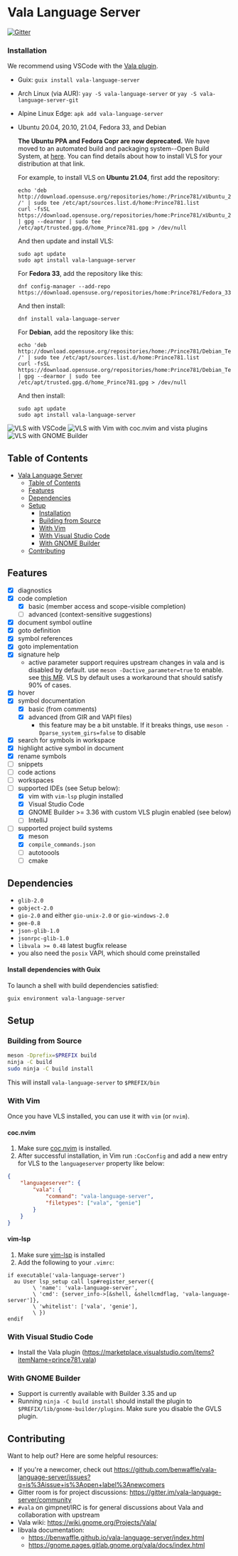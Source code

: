 # Vala Language Server
[![Gitter](https://badges.gitter.im/vala-language-server/community.svg)](https://gitter.im/vala-language-server/community)

### Installation

We recommend using VSCode with the [Vala plugin](https://marketplace.visualstudio.com/items?itemName=prince781.vala).

- Guix: `guix install vala-language-server`

- Arch Linux (via AUR): `yay -S vala-language-server`
  or `yay -S vala-language-server-git`

- Alpine Linux Edge: `apk add vala-language-server`

- Ubuntu 20.04, 20.10, 21.04, Fedora 33, and Debian

  **The Ubuntu PPA and Fedora Copr are now deprecated.** We have moved to an
  automated build and packaging system--Open Build System, at
  [here](https://software.opensuse.org//download.html?project=home%3APrince781&package=vala-language-server).
  You can find details about how to install VLS for your distribution
  at that link.

  For example, to install VLS on **Ubuntu 21.04**, first add the repository:

  ```
  echo 'deb http://download.opensuse.org/repositories/home:/Prince781/xUbuntu_21.04/ /' | sudo tee /etc/apt/sources.list.d/home:Prince781.list
  curl -fsSL https://download.opensuse.org/repositories/home:Prince781/xUbuntu_21.04/Release.key | gpg --dearmor | sudo tee /etc/apt/trusted.gpg.d/home_Prince781.gpg > /dev/null
  ```

  And then update and install VLS:

  ```
  sudo apt update
  sudo apt install vala-language-server
  ```

  For **Fedora 33**, add the repository like this:

  ```
  dnf config-manager --add-repo https://download.opensuse.org/repositories/home:Prince781/Fedora_33/home:Prince781.repo
  ```

  And then install:

  ```
  dnf install vala-language-server
  ```

  For **Debian**, add the repository like this:

  ```
  echo 'deb http://download.opensuse.org/repositories/home:/Prince781/Debian_Testing/ /' | sudo tee /etc/apt/sources.list.d/home:Prince781.list
  curl -fsSL https://download.opensuse.org/repositories/home:Prince781/Debian_Testing/Release.key | gpg --dearmor | sudo tee /etc/apt/trusted.gpg.d/home_Prince781.gpg > /dev/null
  ```

  And then install:

  ```
  sudo apt update
  sudo apt install vala-language-server
  ```

![VLS with VSCode](images/vls-vscode.png)
![VLS with Vim with coc.nvim and vista plugins](images/vls-vim.png)
![VLS with GNOME Builder](images/vls-gb.png)

## Table of Contents
- [Vala Language Server](#vala-language-server)
  - [Table of Contents](#table-of-contents)
  - [Features](#features)
  - [Dependencies](#dependencies)
  - [Setup](#setup)
    - [Installation](#installation)
    - [Building from Source](#building-from-source)
    - [With Vim](#with-vim)
    - [With Visual Studio Code](#with-visual-studio-code)
    - [With GNOME Builder](#with-gnome-builder)
  - [Contributing](#contributing)

## Features
- [x] diagnostics
- [x] code completion
    - [x] basic (member access and scope-visible completion)
    - [ ] advanced (context-sensitive suggestions)
- [x] document symbol outline
- [x] goto definition
- [x] symbol references
- [x] goto implementation
- [x] signature help
    - active parameter support requires upstream changes in vala and is disabled by default. use `meson -Dactive_parameter=true` to enable. see [this MR](https://gitlab.gnome.org/GNOME/vala/-/merge_requests/95). VLS by default uses a workaround that should satisfy 90% of cases.
- [x] hover
- [x] symbol documentation
    - [x] basic (from comments)
    - [x] advanced (from GIR and VAPI files)
        - this feature may be a bit unstable. If it breaks things, use `meson -Dparse_system_girs=false` to disable
- [x] search for symbols in workspace
- [x] highlight active symbol in document
- [x] rename symbols
- [ ] snippets
- [ ] code actions
- [ ] workspaces
- [ ] supported IDEs (see Setup below):
    - [x] vim with `vim-lsp` plugin installed
    - [x] Visual Studio Code
    - [x] GNOME Builder >= 3.36 with custom VLS plugin enabled (see below)
    - [ ] IntelliJ
- [ ] supported project build systems
    - [x] meson
    - [x] `compile_commands.json`
    - [ ] autotoools
    - [ ] cmake

## Dependencies
- `glib-2.0`
- `gobject-2.0`
- `gio-2.0` and either `gio-unix-2.0` or `gio-windows-2.0`
- `gee-0.8`
- `json-glib-1.0`
- `jsonrpc-glib-1.0`
- `libvala >= 0.48` latest bugfix release
- you also need the `posix` VAPI, which should come preinstalled

#### Install dependencies with Guix

To launch a shell with build dependencies satisfied:
```sh
guix environment vala-language-server
```

## Setup

### Building from Source
```sh
meson -Dprefix=$PREFIX build
ninja -C build
sudo ninja -C build install
```

This will install `vala-language-server` to `$PREFIX/bin`

### With Vim
Once you have VLS installed, you can use it with `vim` (or `nvim`).

#### coc.nvim
1. Make sure [coc.nvim](https://github.com/neoclide/coc.nvim) is installed.
2. After successful installation, in Vim run `:CocConfig` and add a new entry
   for VLS to the `languageserver` property like below:

```json
{
    "languageserver": {
        "vala": {
            "command": "vala-language-server",
            "filetypes": ["vala", "genie"]
        }
    }
}
```

#### vim-lsp
1. Make sure [vim-lsp](https://github.com/prabirshrestha/vim-lsp) is installed
2. Add the following to your `.vimrc`:

```vim
if executable('vala-language-server')
  au User lsp_setup call lsp#register_server({
        \ 'name': 'vala-language-server',
        \ 'cmd': {server_info->[&shell, &shellcmdflag, 'vala-language-server']},
        \ 'whitelist': ['vala', 'genie'],
        \ })
endif
```

### With Visual Studio Code
- Install the Vala plugin (https://marketplace.visualstudio.com/items?itemName=prince781.vala)

### With GNOME Builder
- Support is currently available with Builder 3.35 and up
- Running `ninja -C build install` should install the plugin to `$PREFIX/lib/gnome-builder/plugins`. Make sure you disable the GVLS plugin.

## Contributing
Want to help out? Here are some helpful resources:

- If you're a newcomer, check out https://github.com/benwaffle/vala-language-server/issues?q=is%3Aissue+is%3Aopen+label%3Anewcomers
- Gitter room is for project discussions: https://gitter.im/vala-language-server/community
- `#vala` on gimpnet/IRC is for general discussions about Vala and collaboration with upstream
- Vala wiki: https://wiki.gnome.org/Projects/Vala/
- libvala documentation:
    - https://benwaffle.github.io/vala-language-server/index.html
    - https://gnome.pages.gitlab.gnome.org/vala/docs/index.html
